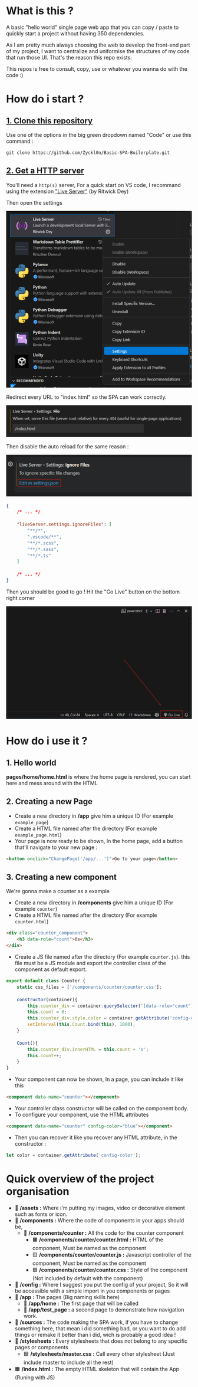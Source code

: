 # What is this ?
A basic "hello world" single page web app that you can copy / paste to quickly start a project without having 350 dependencies.

As I am pretty much always choosing the web to develop the front-end part of my project, I want to centralize and uniformise the structures of my code that run those UI. That's the reason this repo exists.

This repos is free to consult, copy, use or whatever you wanna do with the code :)

# How do i start ?

## <u>1. Clone this repository</u>
Use one of the options in the big green dropdown named "Code" or use this command :
```
git clone https://github.com/Zyckl0n/Basic-SPA-Boilerplate.git
```

## <u>2. Get a HTTP server</u>
You'll need a ```http(s)``` server, For a quick start on VS code, I recommand using the extension ["Live Server"](https://marketplace.visualstudio.com/items/?itemName=ritwickdey.LiveServer) (by Ritwick Dey)

Then open the settings 

![alt text](/assets/__readme/live_server_config_1.png)

Redirect every URL to "index.html" so the SPA can work correctly.

![alt text](/assets/__readme/live_server_config_2.png)

Then disable the auto reload for the same reason :

![alt text](/assets/__readme/live_server_config_3.png)

```json
{
    /* ... */

    "liveServer.settings.ignoreFiles": [
        "**/*",
        ".vscode/**",
        "**/*.scss",
        "**/*.sass",
        "**/*.ts"
    ]

    /* ... */
}
```

Then you should be good to go ! Hit the "Go Live" button on the bottom right corner

![alt text](/assets/__readme/live_server_config_4.png)
# How do i use it ?

## 1. Hello world
**pages/home/home.html** is where the home page is rendered, you can start here and mess around with the HTML

## 2. Creating a new Page
* Create a new directory in **/app** give him a unique ID (For example ```example_page```)
* Create a HTML file named after the directory (For example ```example_page.html```)
* Your page is now ready to be shown, In the home page, add a button that'll navigate to your new page :
```html
<button onclick="ChangePage('/app/...')">Go to your page</button>
```

## 3. Creating a new component
We're gonna make a counter as a example
* Create a new directory in **/components** give him a unique ID (For example ```counter```)
* Create a HTML file named after the directory (For example ```counter.html```)
```html
<div class="counter_component">
    <h3 data-role="count">0s</h3>
</div>
```
* Create a JS file named after the directory (For example ```counter.js```). this file must be a JS module and export the controller class of the component as default export.
```js
export default class Counter {
    static css_files = ['/components/counter/counter.css'];

    constructor(container){
        this.counter_div = container.querySelector('[data-role="count"]');
        this.count = 0;
        this.counter_div.style.color = container.getAttribute('config-color');
        setInterval(this.Count.bind(this), 1000);
    }

    Count(){
        this.counter_div.innerHTML = this.count + 's';
        this.count++;
    }
}
```
* Your component can now be shown, In a page, you can include it like this
```html
<component data-name="counter"></component>
```
* Your controller class constructor will be called on the component body.
* To configure your component, use the HTML attributes
```html
<component data-name="counter" config-color="blue"></component>
```
* Then you can recover it like you recover any HTML attribute, in the constructor : 
```js
let color = container.getAttribute('config-color');
```

# Quick overview of the project organisation

* 📁 **/assets :** Where i'm putting my images, video or decorative element such as fonts or icon.
* 📁 **/components :** Where the code of components in your apps should be, 
    * 📁 **/components/counter :** All the code for the counter component
        * 🟧 **/components/counter/counter.html :** HTML of the component, Must be named as the component
        * 🟨 **/components/counter/counter.js :** Javascript controller of the component, Must be named as the component
        * 🟦 **/components/counter/counter.css :** Style of the component (Not included by default with the component)
* 📁 **/config :** Where I suggest you put the config of your project, So it will be accessible with a simple import in you components or pages
* 📁 **/app :** The pages (Big naming skills here)
    * 📁 **/app/home :** The first page that will be called
    * 📁 **/app/test_page :** a second page to demonstrate how navigation work.
* 📁 **/sources :** The code making the SPA work, if you have to change something here, that mean i did something bad, or you want to do add things or remake it better than i did, wich is probably a good idea !
* 📁 **/stylesheets :** Every stylesheets that does not belong to any specific pages or components
    * 🟦 **/stylesheets/master.css :** Call every other stylesheet (Just include master to include all the rest)
* 🟧 **/index.html :** The empty HTML skeleton that will contain the App (Runing with JS)